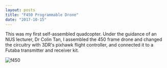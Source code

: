 ```yaml
---
layout: posts
title: "F450 Programmable Drone"
date: "2017-10-15"
---
```


This was my first self-assembled quadcopter. Under the guidance of an NUS lecturer, Dr Colin Tan, I assembled the 450 frame drone and changed the circuitry with 3DR's pixhawk flight controller, and connected it to a Futaba transmitter and receiver kit.

![f450](/f450.jpg)
